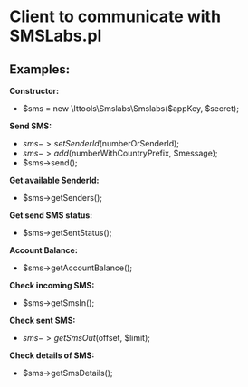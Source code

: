 Client to communicate with SMSLabs.pl
======

Examples:
--
**Constructor:**
 - $sms = new \Ittools\Smslabs\Smslabs($appKey, $secret);

**Send SMS:**
 - $sms->setSenderId($numberOrSenderId);
 - $sms->add($numberWithCountryPrefix, $message);
 - $sms->send();

**Get available SenderId:**
 - $sms->getSenders();

**Get send SMS status:**
 - $sms->getSentStatus();

**Account Balance:**
 - $sms->getAccountBalance();

**Check incoming SMS:**
 - $sms->getSmsIn();

**Check sent SMS:**
 - $sms->getSmsOut($offset, $limit);

**Check details of SMS:**
 - $sms->getSmsDetails();